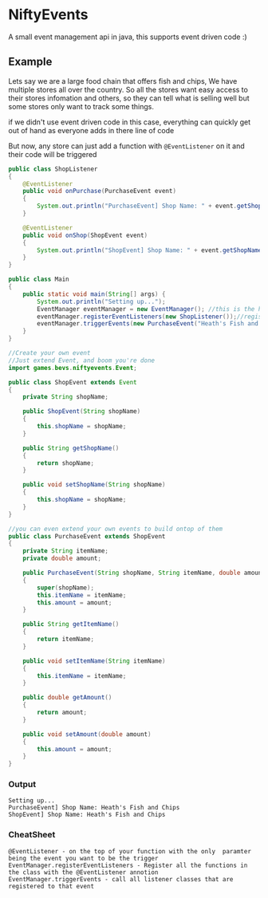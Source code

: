 # NiftyEvents
A small event management api in java, this supports event driven code :)


## Example
Lets say we are a large food chain that offers fish and chips,
We have multiple stores all over the country. So all the stores want easy
access to their stores infomation and others, so they can tell what is selling well
but some stores only want to track some things.

if we didn't use event driven code in this case, everything can quickly
get out of hand as everyone adds in there line of code

But now, any store can just add a function with ```@EventListener``` on it and their code will be 
triggered
```java
public class ShopListener
{
    @EventListener
    public void onPurchase(PurchaseEvent event)
    {
        System.out.println("PurchaseEvent] Shop Name: " + event.getShopName());
    }

    @EventListener
    public void onShop(ShopEvent event)
    {
        System.out.println("ShopEvent] Shop Name: " + event.getShopName());
    }
}

```

```Java
public class Main
{
    public static void main(String[] args) {
        System.out.println("Setting up...");
        EventManager eventManager = new EventManager(); //this is the hub for our events, everything passes through this
        eventManager.registerEventListeners(new ShopListener());//register a lister (only required once)
        eventManager.triggerEvents(new PurchaseEvent("Heath's Fish and Chips", "2 Chips", 1.00));
    }
}
```

```Java
//Create your own event
//Just extend Event, and boom you're done
import games.bevs.niftyevents.Event;

public class ShopEvent extends Event
{
    private String shopName;

    public ShopEvent(String shopName)
    {
        this.shopName = shopName;
    }

    public String getShopName()
    {
        return shopName;
    }

    public void setShopName(String shopName)
    {
        this.shopName = shopName;
    }
}
```

```Java
//you can even extend your own events to build ontop of them
public class PurchaseEvent extends ShopEvent
{
    private String itemName;
    private double amount;

    public PurchaseEvent(String shopName, String itemName, double amount)
    {
        super(shopName);
        this.itemName = itemName;
        this.amount = amount;
    }

    public String getItemName()
    {
        return itemName;
    }

    public void setItemName(String itemName)
    {
        this.itemName = itemName;
    }

    public double getAmount()
    {
        return amount;
    }

    public void setAmount(double amount)
    {
        this.amount = amount;
    }
}
```

### Output
```
Setting up...
PurchaseEvent] Shop Name: Heath's Fish and Chips
ShopEvent] Shop Name: Heath's Fish and Chips
```

### CheatSheet
```
@EventListener - on the top of your function with the only  paramter being the event you want to be the trigger
EventManager.registerEventListeners - Register all the functions in the class with the @EventListener annotion
EventManager.triggerEvents - call all listener classes that are registered to that event
```